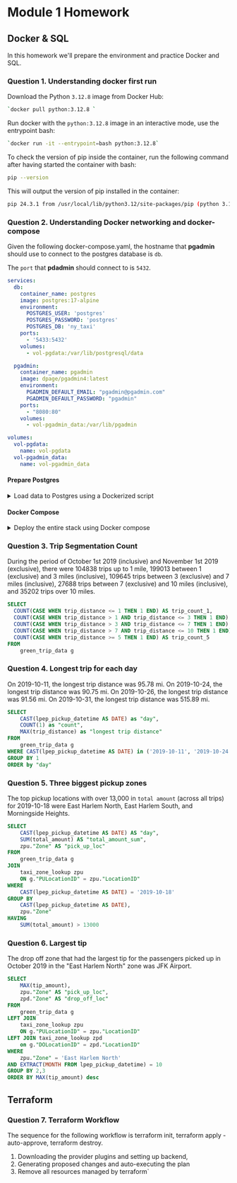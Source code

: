 # Module 1 Homework 

## Docker & SQL 

In this homework we'll prepare the environment and practice Docker and SQL. 

### Question 1. Understanding docker first run 

Download the Python `3.12.8` image from Docker Hub:
```bash
`docker pull python:3.12.8 `
```

Run docker with the `python:3.12.8` image in an interactive mode, use the entrypoint bash:
```bash
`docker run -it --entrypoint=bash python:3.12.8`
```

To check the version of pip inside the container, run the following command after having started the container with bash:
```bash
pip --version 
```

This will output the version of pip installed in the container: 
```bash
pip 24.3.1 from /usr/local/lib/python3.12/site-packages/pip (python 3.12)
```

### Question 2. Understanding Docker networking and docker-compose 
Given the following docker-compose.yaml, the hostname that **pgadmin** should use to connect to the postgres database is `db`. 

The `port` that **pdadmin** should connect to is `5432`.

```yaml
services:
  db:
    container_name: postgres
    image: postgres:17-alpine
    environment:
      POSTGRES_USER: 'postgres'
      POSTGRES_PASSWORD: 'postgres'
      POSTGRES_DB: 'ny_taxi'
    ports:
      - '5433:5432'
    volumes:
      - vol-pgdata:/var/lib/postgresql/data

  pgadmin:
    container_name: pgadmin
    image: dpage/pgadmin4:latest
    environment:
      PGADMIN_DEFAULT_EMAIL: "pgadmin@pgadmin.com"
      PGADMIN_DEFAULT_PASSWORD: "pgadmin"
    ports:
      - "8080:80"
    volumes:
      - vol-pgadmin_data:/var/lib/pgadmin  

volumes:
  vol-pgdata:
    name: vol-pgdata
  vol-pgadmin_data:
    name: vol-pgadmin_data
```

#### Prepare Postgres 

<details>
<summary>Load data to Postgres using a Dockerized script</summary> 
<br>

Run Postgres and load data:
```bash
wget https://github.com/DataTalksClub/nyc-tlc-data/releases/download/green/green_tripdata_2019-10.csv.gz

wget https://github.com/DataTalksClub/nyc-tlc-data/releases/download/misc/taxi_zone_lookup.csv
``` 

Create a network: 
```bash
docker network create pg-network
```

Postgres container on network:
```bash
docker run -it \
  -e POSTGRES_USER="root" \
  -e POSTGRES_PASSWORD="root" \
  -e POSTGRES_DB="ny_taxi" \
  -v $(pwd)/ny_taxi_postgres_data:/var/lib/postgresql/data \
  -p 5432:5432 \
  --network=pg-network \
  --name pg-database \
  postgres:13`
```

pgadmin container on network: 
```bash
docker run -it -d \
    -e PGADMIN_DEFAULT_EMAIL="admin@admin.com" \
    -e PGADMIN_DEFAULT_PASSWORD="password" \
    -p 8080:80 \
    --network=pg-network \
    --name pgadmin \
dpage/pgadmin4
```

Open the web browser to localhost:8080, login to pgadmin, create a new server, and connect via the credentials defined for Postgres. 

Create a Dockerfile for the python script that will ingest the CSV data into a PostgreSQL database. 

Build the Docker image. 
```bash
docker build -t nytaxidata:v001 .
```

Run the Docker container for both datasets to ingest the data.  
```yaml
docker run -it \
  --network=pg-network \
  nytaxidata:v001 \
    --user=root \
    --password=root \
    --host=pg-database \
    --port=5432 \
    --db=ny_taxi \
    --table_name=green_trip_data \
    --url="https://github.com/DataTalksClub/nyc-tlc-data/releases/download/green/green_tripdata_2019-10.csv.gz"
```
</details>

#### Docker Compose

<details>
<summary>Deploy the entire stack using Docker compose</summary>
<br>

Instead of running individual docker run commands for each container, the group of related containers (Postgres, pgadmin) is defined in the `docker-compose.yaml` file to make it easier to orchestrate and configure environments. 

To deploy the entire stack using Docker Compose:
```bash
docker-compose up 
```

Execute in detached mode:
```bash
docker-compose up -d
```

Stop and remove containers:
```bash 
docker-compose down
```
</details>

### Question 3. Trip Segmentation Count 
During the period of October 1st 2019 (inclusive) and November 1st 2019 (exclusive), there were 104838 trips up to 1 mile, 199013 between 1 (exclusive) and 3 miles (inclusive), 109645 trips between 3 (exclusive) and 7 miles (inclusive), 27688 trips between 7 (exclusive) and 10 miles (inclusive), and 35202 trips over 10 miles. 
```sql
SELECT 
  COUNT(CASE WHEN trip_distance <= 1 THEN 1 END) AS trip_count_1,
  COUNT(CASE WHEN trip_distance > 1 AND trip_distance <= 3 THEN 1 END) AS trip_count_2,
  COUNT(CASE WHEN trip_distance > 3 AND trip_distance <= 7 THEN 1 END) AS trip_count_3,
  COUNT(CASE WHEN trip_distance > 7 AND trip_distance <= 10 THEN 1 END) AS trip_count_4,
  COUNT(CASE WHEN trip_distance >= 5 THEN 1 END) AS trip_count_5
FROM 
    green_trip_data g
```

### Question 4. Longest trip for each day 
On 2019-10-11, the longest trip distance was 95.78 mi.
On 2019-10-24, the longest trip distance was 90.75 mi. 
On 2019-10-26, the longest trip distance was 91.56 mi.
On 2019-10-31, the longest trip distance was 515.89 mi.
```sql
SELECT 
	CAST(lpep_pickup_datetime AS DATE) as "day",
	COUNT(1) as "count",
	MAX(trip_distance) as "longest trip distance"
FROM 
    green_trip_data g
WHERE CAST(lpep_pickup_datetime AS DATE) in ('2019-10-11', '2019-10-24', '2019-10-26', '2019-10-31')
GROUP BY 1
ORDER by "day"
```
### Question 5. Three biggest pickup zones 
The top pickup locations with over 13,000 in `total amount` (across all trips) for 2019-10-18 were East Harlem North, East Harlem South, and Morningside Heights.
```sql
SELECT 
    CAST(lpep_pickup_datetime AS DATE) AS "day", 
    SUM(total_amount) AS "total_amount_sum", 
    zpu."Zone" AS "pick_up_loc"
FROM 
    green_trip_data g
JOIN 
    taxi_zone_lookup zpu
    ON g."PULocationID" = zpu."LocationID"
WHERE 
    CAST(lpep_pickup_datetime AS DATE) = '2019-10-18'
GROUP BY 
    CAST(lpep_pickup_datetime AS DATE), 
    zpu."Zone"
HAVING 
    SUM(total_amount) > 13000
```

### Question 6. Largest tip
The drop off zone that had the largest tip for the passengers picked up in October 2019 in the "East Harlem North" zone was JFK Airport. 
```sql
SELECT 
    MAX(tip_amount), 
    zpu."Zone" AS "pick_up_loc",
	zpd."Zone" AS "drop_off_loc"
FROM 
    green_trip_data g
LEFT JOIN 
    taxi_zone_lookup zpu
    ON g."PULocationID" = zpu."LocationID"
LEFT JOIN taxi_zone_lookup zpd
	on g."DOLocationID" = zpd."LocationID"
WHERE 
    zpu."Zone" = 'East Harlem North'
AND EXTRACT(MONTH FROM lpep_pickup_datetime) = 10
GROUP BY 2,3
ORDER BY MAX(tip_amount) desc
```

## Terraform 

### Question 7. Terraform Workflow 

The sequence for the following workflow is terraform init, terraform apply -auto-approve, terraform destroy. 

1. Downloading the provider plugins and setting up backend,
2. Generating proposed changes and auto-executing the plan
3. Remove all resources managed by terraform`

